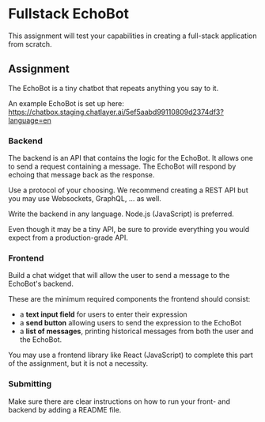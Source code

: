 # Fullstack EchoBot

This assignment will test your capabilities in creating a full-stack application from scratch.

## Assignment

The EchoBot is a tiny chatbot that repeats anything you say to it.

An example EchoBot is set up here: https://chatbox.staging.chatlayer.ai/5ef5aabd99110809d2374df3?language=en

### Backend

The backend is an API that contains the logic for the EchoBot. It allows one to send a request containing a message. The EchoBot will respond by echoing that message back as the response. 

Use a protocol of your choosing. We recommend creating a REST API but you may use Websockets, GraphQL, ... as well.

Write the backend in any language. Node.js (JavaScript) is preferred.

Even though it may be a tiny API, be sure to provide everything you would expect from a production-grade API.

### Frontend

Build a chat widget that will allow the user to send a message to the EchoBot's backend.

These are the minimum required components the frontend should consist:

- a **text input field** for users to enter their expression
- a **send button** allowing users to send the expression to the EchoBot
- a **list of messages**, printing historical messages from both the user and the EchoBot.

You may use a frontend library like React (JavaScript) to complete this part of the assignment, but it is not a necessity.

### Submitting

Make sure there are clear instructions on how to run your front- and backend by adding a README file.
